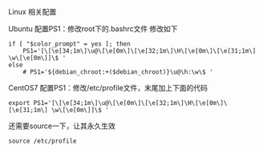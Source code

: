 Linux 相关配置

Ubuntu 配置PS1：修改root下的.bashrc文件
修改如下
``` shell
if [ "$color_prompt" = yes ]; then
    PS1='[\[\e[34;1m\]\u@\[\e[0m\]\[\e[32;1m\]\H\[\e[0m\]\[\e[31;1m\] \w\[\e[0m\]]\$ '
else
    # PS1='${debian_chroot:+($debian_chroot)}\u@\h:\w\$ '
```


CentOS7 配置PS1：修改/etc/profile文件，末尾加上下面的代码
``` shell
export PS1='[\[\e[34;1m\]\u@\[\e[0m\]\[\e[32;1m\]\H\[\e[0m\]\[\e[31;1m\] \w\[\e[0m\]]\$ '
```
还需要source一下，让其永久生效
``` shell
source /etc/profile
```

